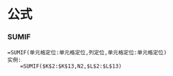 # 公式

### SUMIF

```
=SUMIF(单元格定位:单元格定位,列定位,单元格定位:单元格定位)
实例:
	=SUMIF($K$2:$K$13,N2,$L$2:$L$13)
```

